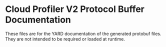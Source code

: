 # Cloud Profiler V2 Protocol Buffer Documentation

These files are for the YARD documentation of the generated protobuf files.
They are not intended to be required or loaded at runtime.

